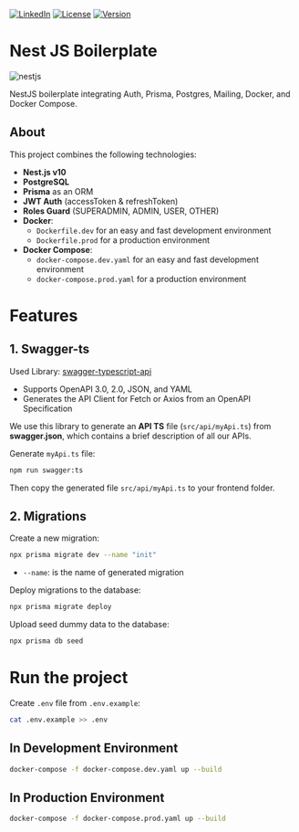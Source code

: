 [![LinkedIn](https://img.shields.io/badge/LinkedIn-Connect-blue)](https://www.linkedin.com/in/hassenamri005/)
[![License](https://img.shields.io/badge/License-MIT-green)](LICENSE)
[![Version](https://img.shields.io/badge/Version-1.0.0-yellow)](https://github.com/your-profile/your-repo/releases)

# Nest JS Boilerplate

![nestjs](https://github.com/user-attachments/assets/901842e8-5adb-4adb-8d22-fffb40a5347b)

NestJS boilerplate integrating Auth, Prisma, Postgres, Mailing, Docker, and Docker Compose.

## About

This project combines the following technologies:

- **Nest.js v10**
- **PostgreSQL**
- **Prisma** as an ORM
- **JWT Auth** (accessToken & refreshToken)
- **Roles Guard** (SUPERADMIN, ADMIN, USER, OTHER)
- **Docker**:
  - `Dockerfile.dev` for an easy and fast development environment
  - `Dockerfile.prod` for a production environment
- **Docker Compose**:
  - `docker-compose.dev.yaml` for an easy and fast development environment
  - `docker-compose.prod.yaml` for a production environment

# Features

## 1. Swagger-ts

Used Library: [swagger-typescript-api](https://www.npmjs.com/package/swagger-typescript-api)

- Supports OpenAPI 3.0, 2.0, JSON, and YAML
- Generates the API Client for Fetch or Axios from an OpenAPI Specification

We use this library to generate an **API TS** file (`src/api/myApi.ts`) from **swagger.json**, which contains a brief description of all our APIs.

Generate `myApi.ts` file:

```sh
npm run swagger:ts
```

Then copy the generated file `src/api/myApi.ts` to your frontend folder.

## 2. Migrations

Create a new migration:

```sh
npx prisma migrate dev --name "init"
```

- `--name`: is the name of generated migration

Deploy migrations to the database:

```sh
npx prisma migrate deploy
```

Upload seed dummy data to the database:

```sh
npx prisma db seed
```

# Run the project

Create `.env` file from `.env.example`:

```sh
cat .env.example >> .env
```

## In Development Environment

```sh
docker-compose -f docker-compose.dev.yaml up --build
```

## In Production Environment

```sh
docker-compose -f docker-compose.prod.yaml up --build
```
